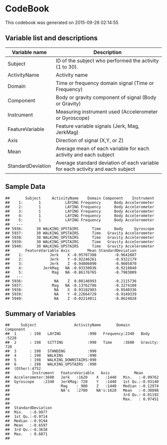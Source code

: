 CodeBook
========
This codebook was generated on 2015-09-26 02:14:55

Variable list and descriptions
------------------------------

Variable name        | Description
---------------------|------------
Subject              | ID of the subject who performed the activity (1 to 30). 
ActivityName         | Activity name
Domain               | Time or frequency domain signal (Time or Frequency)
Component            | Body or gravity component of signal (Body or Gravity)
Instrument           | Measuring instrument used (Accelerometer or Gyroscope)
FeatureVariable      | Feature variable signals (Jerk, Mag, JerkMag)
Axis                 | Direction of signal (X,Y, or Z)
Mean                 | Average mean of each variable for each activity and each subject
StandardDeviation    | Average standard deviation of each variable for each activity and each subject

Sample Data
-----------


```
##       Subject     ActivityName    Domain Component    Instrument
##    1:       1           LAYING Frequency      Body Accelerometer
##    2:       1           LAYING Frequency      Body Accelerometer
##    3:       1           LAYING Frequency      Body Accelerometer
##    4:       1           LAYING Frequency      Body Accelerometer
##    5:       1           LAYING Frequency      Body Accelerometer
##   ---                                                           
## 5936:      30 WALKING_UPSTAIRS      Time      Body     Gyroscope
## 5937:      30 WALKING_UPSTAIRS      Time   Gravity Accelerometer
## 5938:      30 WALKING_UPSTAIRS      Time   Gravity Accelerometer
## 5939:      30 WALKING_UPSTAIRS      Time   Gravity Accelerometer
## 5940:      30 WALKING_UPSTAIRS      Time   Gravity Accelerometer
##       FeatureVariable Axis        Mean StandardDeviation
##    1:            Jerk    X -0.95707388        -0.9641607
##    2:            Jerk    Y -0.92246261        -0.9322179
##    3:            Jerk    Z -0.94806090        -0.9605870
##    4:         JerkMag   NA -0.93330036        -0.9218040
##    5:             Mag   NA -0.86176765        -0.7983009
##   ---                                                   
## 5936:              NA    Z  0.08146993        -0.2115736
## 5937:             Mag   NA -0.13762786        -0.3274108
## 5938:              NA    X  0.93182983        -0.9540336
## 5939:              NA    Y -0.22664729        -0.9149339
## 5940:              NA    Z -0.02214011        -0.8624028
```


Summary of Variables
--------------------


```
##     Subject                 ActivityName       Domain       Component   
##  1      : 198   LAYING            :990   Frequency:2340   Body   :5220  
##  2      : 198   SITTING           :990   Time     :3600   Gravity: 720  
##  3      : 198   STANDING          :990                                  
##  4      : 198   WALKING           :990                                  
##  5      : 198   WALKING_DOWNSTAIRS:990                                  
##  6      : 198   WALKING_UPSTAIRS  :990                                  
##  (Other):4752                                                           
##          Instrument   FeatureVariable   Axis           Mean         
##  Accelerometer:3600   Jerk   :1620    X   :1440   Min.   :-0.99762  
##  Gyroscope    :2340   JerkMag: 720    Y   :1440   1st Qu.:-0.93140  
##                       Mag    : 900    Z   :1440   Median :-0.12974  
##                       NA's   :2700    NA's:1620   Mean   :-0.30898  
##                                                   3rd Qu.:-0.01192  
##                                                   Max.   : 0.97451  
##                                                                     
##  StandardDeviation
##  Min.   :-0.9977  
##  1st Qu.:-0.9714  
##  Median :-0.9194  
##  Mean   :-0.6597  
##  3rd Qu.:-0.3638  
##  Max.   : 0.6871  
## 
```
